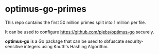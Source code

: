 # optimus-go-primes

This repo contains the first 50 million primes split into 1 million per file.

It can be used to configure https://github.com/pjebs/optimus-go securely.


**optimus-go** is a Go package that can be used to obfuscate security-sensitive integers using Knuth's Hashing Algorithm.
